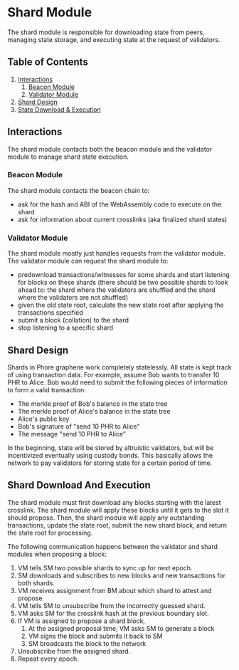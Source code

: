 # Shard Module

The shard module is responsible for downloading state from peers, managing state storage, and executing state at the request of validators.

## Table of Contents

1. [Interactions](#interactions)
   1. [Beacon Module](#beacon-module)
   2. [Validator Module](#validator-module)
2. [Shard Design](#shard-design)
3. [State Download & Execution](#shard-download-and-execution)

## Interactions

The shard module contacts both the beacon module and the validator module to manage shard state execution.

### Beacon Module

The shard module contacts the beacon chain to:

- ask for the hash and ABI of the WebAssembly code to execute on the shard
- ask for information about current crosslinks (aka finalized shard states)

### Validator Module

The shard module mostly just handles requests from the validator module. The validator module can request the shard module to:

- predownload transactions/witnesses for some shards and start listening for blocks on these shards (there should be two possible shards to look ahead to: the shard where the validators are shuffled and the shard where the validators are not shuffled)
- given the old state root, calculate the new state root after applying the transactions specified
- submit a block (collation) to the shard
- stop listening to a specific shard

## Shard Design

Shards in Phore graphene work completely statelessly. All state is kept track of using transaction data. For example, assume Bob wants to transfer 10 PHR to Alice. Bob would need to submit the following pieces of information to form a valid transaction:

- The merkle proof of Bob's balance in the state tree
- The merkle proof of Alice's balance in the state tree
- Alice's public key
- Bob's signature of "send 10 PHR to Alice"
- The message "send 10 PHR to Alice"

In the beginning, state will be stored by altruistic validators, but will be incentivized eventually using custody bonds. This basically allows the network to pay validators for storing state for a certain period of time.

## Shard Download And Execution

The shard module must first download any blocks starting with the latest crosslink. The shard module will apply these blocks until it gets to the slot it should propose. Then, the shard module will apply any outstanding transactions, update the state root, submit the new shard block, and return the state root for processing.

The following communication happens between the validator and shard modules when proposing a block:

1. VM tells SM two possible shards to sync up for next epoch.
2. SM downloads and subscribes to new blocks and new transactions for both shards.
3. VM receives assignment from BM about which shard to attest and propose.
4. VM tells SM to unsubscribe from the incorrectly guessed shard.
5. VM asks SM for the crosslink hash at the previous boundary slot.
6. If VM is assigned to propose a shard block,
   1. At the assigned proposal time, VM asks SM to generate a block
   2. VM signs the block and submits it back to SM
   3. SM broadcasts the block to the network
7. Unsubscribe from the assigned shard.
8. Repeat every epoch.
